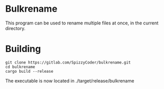 # Bulkrename
This program can be used to rename multiple files at once, in the current directory.  

# Building
```
git clone https://gitlab.com/SpizzyCoder/bulkrename.git
cd bulkrename
cargo build --release
```
The executable is now located in ./target/release/bulkrename

